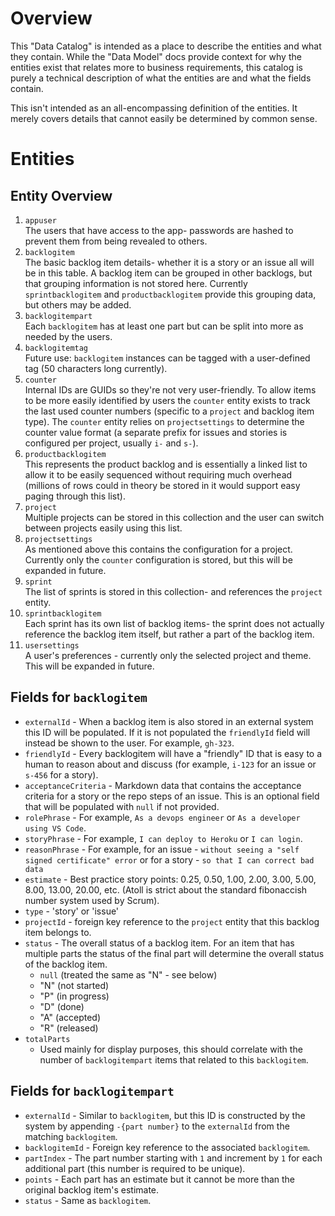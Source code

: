 Overview
========

This "Data Catalog" is intended as a place to describe the entities and what they contain.
While the "Data Model" docs provide context for why the entities exist that relates more to
business requirements, this catalog is purely a technical description of what the entities
are and what the fields contain.

This isn't intended as an all-encompassing definition of the entities.  It merely covers
details that cannot easily be determined by common sense.

Entities
========

Entity Overview
---------------

1. `appuser`  
  The users that have access to the app- passwords are hashed to prevent them
  from being revealed to others.
2. `backlogitem`  
  The basic backlog item details- whether it is a story or an issue all will be
  in this table.  A backlog item can be grouped in other backlogs, but that
  grouping information is not stored here.  Currently `sprintbacklogitem` and
  `productbacklogitem` provide this grouping data, but others may be added.
3. `backlogitempart`  
  Each `backlogitem` has at least one part but can be split into more as needed
  by the users.
4. `backlogitemtag`  
  Future use: `backlogitem` instances can be tagged with a user-defined tag
  (50 characters long currently).
5. `counter`  
  Internal IDs are GUIDs so they're not very user-friendly.  To allow items to
  be more easily identified by users the `counter` entity exists to track the
  last used counter numbers (specific to a `project` and backlog item type).
  The `counter` entity relies on `projectsettings` to determine the counter
  value format (a separate prefix for issues and stories is configured per
  project, usually `i-` and `s-`).
6. `productbacklogitem`  
  This represents the product backlog and is essentially a linked list to allow
  it to be easily sequenced without requiring much overhead (millions of rows
  could in theory be stored in it would support easy paging through this list).
7. `project`  
  Multiple projects can be stored in this collection and the user can switch
  between projects easily using this list.
8. `projectsettings`  
  As mentioned above this contains the configuration for a project.  Currently
  only the `counter` configuration is stored, but this will be expanded in
  future.
9. `sprint`  
  The list of sprints is stored in this collection- and references the `project`
  entity.
10. `sprintbacklogitem`  
  Each sprint has its own list of backlog items- the sprint does not actually
  reference the backlog item itself, but rather a part of the backlog item.
11. `usersettings`  
  A user's preferences - currently only the selected project and theme.  This
  will be expanded in future.

Fields for `backlogitem`
------------------------

* `externalId` - When a backlog item is also stored in an external system this
  ID will be populated.  If it is not populated the `friendlyId` field will
  instead be shown to the user.  For example, `gh-323`.
* `friendlyId` - Every backlogitem will have a "friendly" ID that is easy to a
  human to reason about and discuss (for example, `i-123` for an issue or
  `s-456` for a story).
* `acceptanceCriteria` - Markdown data that contains the acceptance criteria for
  a story or the repo steps of an issue.  This is an optional field that will be
  populated with `null` if not provided.
* `rolePhrase` - For example, `As a devops engineer` or
  `As a developer using VS Code`.
* `storyPhrase` - For example, `I can deploy to Heroku` or `I can login`.
* `reasonPhrase` - For example,
  for an issue - `without seeing a "self signed certificate" error`
  or for a story - `so that I can correct bad data`
* `estimate` - Best practice story points: 0.25, 0.50, 1.00, 2.00, 3.00, 5.00,
  8.00, 13.00, 20.00, etc. (Atoll is strict about the standard fibonaccish
  number system used by Scrum).
* `type` - 'story' or 'issue'
* `projectId` - foreign key reference to the `project` entity that this backlog
  item belongs to.
* `status` - The overall status of a backlog item.  For an item that has
   multiple parts the status of the final part will determine the overall status
   of the backlog item.
   - `null` (treated the same as "N" - see below)
   - "N" (not started)
   - "P" (in progress)
   - "D" (done)
   - "A" (accepted)
   - "R" (released)
* `totalParts`
   - Used mainly for display purposes, this should correlate with the number
     of `backlogitempart` items that related to this `backlogitem`.

Fields for `backlogitempart`
----------------------------

* `externalId` - Similar to `backlogitem`, but this ID is constructed by the
  system by appending `-{part number}` to the `externalId` from the matching
  `backlogitem`.
* `backlogitemId` - Foreign key reference to the associated `backlogitem`.
* `partIndex` - The part number starting with `1` and increment by `1` for each
  additional part (this number is required to be unique).
* `points` - Each part has an estimate but it cannot be more than the original
  backlog item's estimate.
* `status` - Same as `backlogitem`.